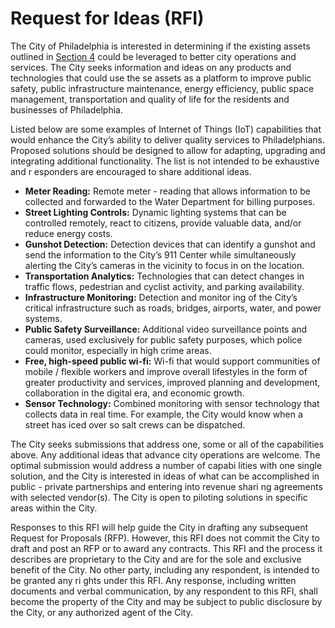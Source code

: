 # Request for Ideas (RFI)

The City of Philadelphia is interested in determining if the existing assets outlined in [Section 4](assets.md) could be leveraged to better city operations and services. The City seeks information and ideas on any products and technologies that could use the se assets as a platform to improve public safety, public infrastructure maintenance, energy efficiency, public space management, transportation and quality of life for the residents and businesses of Philadelphia.

Listed below are some examples of Internet of Things \(IoT\) capabilities that would enhance the City’s ability to deliver quality services to Philadelphians. Proposed solutions should be designed to allow for adapting, upgrading and integrating additional functionality. The list is not intended to be exhaustive and r esponders are encouraged to share additional ideas.

- **Meter Reading:** Remote meter - reading that allows information to be collected and forwarded to the Water Department for billing purposes.
- **Street Lighting Controls:** Dynamic lighting systems that can be controlled remotely, react to citizens, provide valuable data, and\/or reduce energy costs.
- **Gunshot Detection:** Detection devices that can identify a gunshot and send the information to the City’s 911 Center while simultaneously alerting the City’s cameras in the vicinity to focus in on the location.
- **Transportation Analytics:** Technologies that can detect changes in traffic flows, pedestrian and cyclist activity, and parking availability.
- **Infrastructure Monitoring:** Detection and monitor ing of the City’s critical infrastructure such as roads, bridges, airports, water, and power systems.
- **Public Safety Surveillance:** Additional video surveillance points and cameras, used exclusively for public safety purposes, which police could monitor, especially in high crime areas.
- **Free, high-speed public wi-fi:** Wi-fi that would support communities of mobile \/ flexible workers and improve overall lifestyles in the form of greater productivity and services, improved planning and development, collaboration in the digital era, and economic growth.
- **Sensor Technology:** Combined monitoring with sensor technology that collects data in real time. For example, the City would know when a street has iced over so salt crews can be dispatched.

The City seeks submissions that address one, some or all of the capabilities above. Any additional ideas that advance city operations are welcome. The optimal submission would address a number of capabi lities with one single solution, and the City is interested in ideas of what can be accomplished in public - private partnerships and entering into revenue shari ng agreements with selected vendor\(s\). The City is open to piloting solutions in specific areas within the City.

Responses to this RFI will help guide the City in drafting any subsequent Request for Proposals \(RFP\). However, this RFI does not commit the City to draft and post an RFP or to award any contracts. This RFI and the process it describes are proprietary to the City and are for the sole and exclusive benefit of the City. No other party, including any respondent, is intended to be granted any ri ghts under this RFI. Any response, including written documents and verbal communication, by any respondent to this RFI, shall become the property of the City and may be subject to public disclosure by the City, or any authorized agent of the City.


